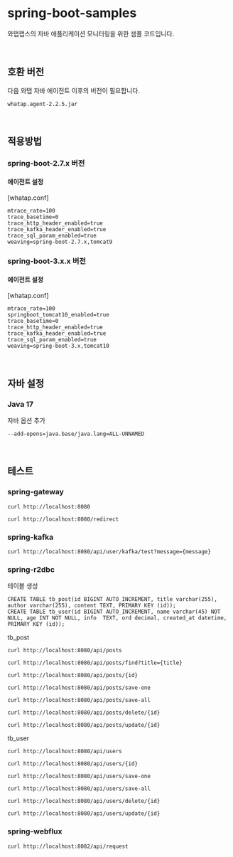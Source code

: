 # spring-boot-samples

와탭랩스의 자바 애플리케이션 모니터링을 위한 샘플 코드입니다.  

<br/>

## 호환 버전

다음 와탭 자바 에이전트 이후의 버전이 필요합니다.

```
whatap.agent-2.2.5.jar
```

<br/>

## 적용방법

### spring-boot-2.7.x 버전

#### 에이전트 설정

[whatap.conf]
```
mtrace_rate=100
trace_basetime=0
trace_http_header_enabled=true
trace_kafka_header_enabled=true
trace_sql_param_enabled=true
weaving=spring-boot-2.7.x,tomcat9
```


### spring-boot-3.x.x 버전

#### 에이전트 설정

[whatap.conf]
```
mtrace_rate=100
springboot_tomcat10_enabled=true
trace_basetime=0
trace_http_header_enabled=true
trace_kafka_header_enabled=true
trace_sql_param_enabled=true
weaving=spring-boot-3.x,tomcat10
```

<br/>

## 자바 설정

### Java 17

자바 옵션 추가
```
--add-opens=java.base/java.lang=ALL-UNNAMED
```

<br/>

## 테스트 

### spring-gateway

```
curl http://localhost:8080

curl http://localhost:8080/redirect
```


### spring-kafka

```
curl http://localhost:8080/api/user/kafka/test?message={message}
```


### spring-r2dbc

테이블 생성  
```
CREATE TABLE tb_post(id BIGINT AUTO_INCREMENT, title varchar(255), author varchar(255), content TEXT, PRIMARY KEY (id));
CREATE TABLE tb_user(id BIGINT AUTO_INCREMENT, name varchar(45) NOT NULL, age INT NOT NULL, info  TEXT, ord decimal, created_at datetime, PRIMARY KEY (id));
```

tb_post 
```
curl http://localhost:8080/api/posts

curl http://localhost:8080/api/posts/find?title={title}

curl http://localhost:8080/api/posts/{id}

curl http://localhost:8080/api/posts/save-one

curl http://localhost:8080/api/posts/save-all

curl http://localhost:8080/api/posts/delete/{id}

curl http://localhost:8080/api/posts/update/{id}
```

tb_user
```
curl http://localhost:8080/api/users

curl http://localhost:8080/api/users/{id}

curl http://localhost:8080/api/users/save-one

curl http://localhost:8080/api/users/save-all

curl http://localhost:8080/api/users/delete/{id}

curl http://localhost:8080/api/users/update/{id}
```


### spring-webflux

```
curl http://localhost:8082/api/request
```
